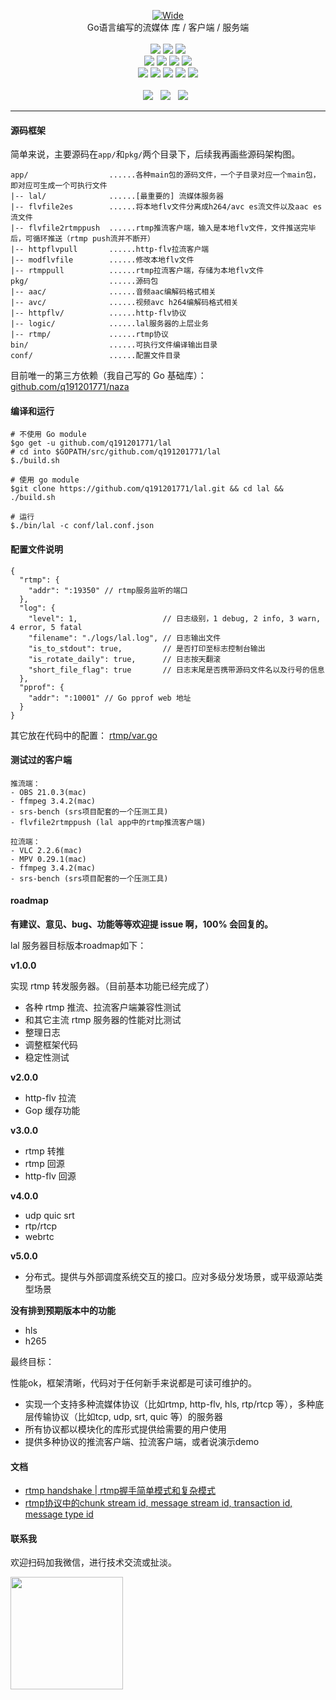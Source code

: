<p align="center">
<a title="logo" target="_blank" href="https://github.com/q191201771/lal">
<img alt="Wide" src="https://pengrl.com/images/other/lallogo.png">
</a>
<br>
Go语言编写的流媒体 库 / 客户端 / 服务端
<br><br>
<a title="TravisCI" target="_blank" href="https://www.travis-ci.org/q191201771/lal"><img src="https://www.travis-ci.org/q191201771/lal.svg?branch=master"></a>
<a title="codecov" target="_blank" href="https://codecov.io/gh/q191201771/lal"><img src="https://codecov.io/gh/q191201771/lal/branch/master/graph/badge.svg?style=flat-square"></a>
<a title="goreportcard" target="_blank" href="https://goreportcard.com/report/github.com/q191201771/lal"><img src="https://goreportcard.com/badge/github.com/q191201771/lal?style=flat-square"></a>
<br>
<a title="codesize" target="_blank" href="https://github.com/q191201771/lal"><img src="https://img.shields.io/github/languages/code-size/q191201771/lal.svg?style=flat-square?style=flat-square"></a>
<a title="license" target="_blank" href="https://github.com/q191201771/lal/blob/master/LICENSE"><img src="https://img.shields.io/badge/license-MIT-brightgreen.svg?style=flat-square"></a>
<a title="lastcommit" target="_blank" href="https://github.com/q191201771/lal/commits/master"><img src="https://img.shields.io/github/commit-activity/m/q191201771/lal.svg?style=flat-square"></a>
<a title="commitactivity" target="_blank" href="https://github.com/q191201771/lal/graphs/commit-activity"><img src="https://img.shields.io/github/last-commit/q191201771/lal.svg?style=flat-square"></a>
<br>
<a title="pr" target="_blank" href="https://github.com/q191201771/lal/pulls"><img src="https://img.shields.io/github/issues-pr-closed/q191201771/lal.svg?style=flat-square&color=FF9966"></a>
<a title="hits" target="_blank" href="https://github.com/q191201771/lal"><img src="https://hits.b3log.org/q191201771/lal.svg?style=flat-square"></a>
<a title="language" target="_blank" href="https://github.com/q191201771/lal"><img src="https://img.shields.io/github/languages/count/q191201771/lal.svg?style=flat-square"></a>
<a title="toplanguage" target="_blank" href="https://github.com/q191201771/lal"><img src="https://img.shields.io/github/languages/top/q191201771/lal.svg?style=flat-square"></a>
<a title="godoc" target="_blank" href="https://godoc.org/github.com/q191201771/lal"><img src="http://img.shields.io/badge/godoc-reference-5272B4.svg?style=flat-square"></a>
<br><br>
<a title="watcher" target="_blank" href="https://github.com/q191201771/lal/watchers"><img src="https://img.shields.io/github/watchers/q191201771/lal.svg?label=Watchers&style=social"></a>&nbsp;&nbsp;
<a title="star" target="_blank" href="https://github.com/q191201771/lal/stargazers"><img src="https://img.shields.io/github/stars/q191201771/lal.svg?label=Stars&style=social"></a>&nbsp;&nbsp;
<a title="fork" target="_blank" href="https://github.com/q191201771/lal/network/members"><img src="https://img.shields.io/github/forks/q191201771/lal.svg?label=Forks&style=social"></a>&nbsp;&nbsp;
</p>

---

#### 源码框架

简单来说，主要源码在`app/`和`pkg/`两个目录下，后续我再画些源码架构图。

```
app/                  ......各种main包的源码文件，一个子目录对应一个main包，即对应可生成一个可执行文件
|-- lal/              ......[最重要的] 流媒体服务器
|-- flvfile2es        ......将本地flv文件分离成h264/avc es流文件以及aac es流文件
|-- flvfile2rtmppush  ......rtmp推流客户端，输入是本地flv文件，文件推送完毕后，可循环推送（rtmp push流并不断开）
|-- httpflvpull       ......http-flv拉流客户端
|-- modflvfile        ......修改本地flv文件
|-- rtmppull          ......rtmp拉流客户端，存储为本地flv文件
pkg/                  ......源码包
|-- aac/              ......音频aac编解码格式相关
|-- avc/              ......视频avc h264编解码格式相关
|-- httpflv/          ......http-flv协议
|-- logic/            ......lal服务器的上层业务
|-- rtmp/             ......rtmp协议
bin/                  ......可执行文件编译输出目录
conf/                 ......配置文件目录
```

目前唯一的第三方依赖（我自己写的 Go 基础库）： [github.com/q191201771/naza](https://github.com/q191201771/naza)

#### 编译和运行

```
# 不使用 Go module
$go get -u github.com/q191201771/lal
# cd into $GOPATH/src/github.com/q191201771/lal
$./build.sh

# 使用 go module
$git clone https://github.com/q191201771/lal.git && cd lal && ./build.sh

# 运行
$./bin/lal -c conf/lal.conf.json
```

#### 配置文件说明

```
{
  "rtmp": {
    "addr": ":19350" // rtmp服务监听的端口
  },
  "log": {
    "level": 1,                   // 日志级别，1 debug, 2 info, 3 warn, 4 error, 5 fatal
    "filename": "./logs/lal.log", // 日志输出文件
    "is_to_stdout": true,         // 是否打印至标志控制台输出
    "is_rotate_daily": true,      // 日志按天翻滚
    "short_file_flag": true       // 日志末尾是否携带源码文件名以及行号的信息
  },
  "pprof": {
    "addr": ":10001" // Go pprof web 地址
  }
}
```

其它放在代码中的配置： [rtmp/var.go](https://github.com/q191201771/lal/blob/master/pkg/rtmp/var.go)

#### 测试过的客户端

```
推流端：
- OBS 21.0.3(mac)
- ffmpeg 3.4.2(mac)
- srs-bench (srs项目配套的一个压测工具)
- flvfile2rtmppush (lal app中的rtmp推流客户端)

拉流端：
- VLC 2.2.6(mac)
- MPV 0.29.1(mac)
- ffmpeg 3.4.2(mac)
- srs-bench (srs项目配套的一个压测工具)
```

#### roadmap

**有建议、意见、bug、功能等等欢迎提 issue 啊，100% 会回复的。**

lal 服务器目标版本roadmap如下：

**v1.0.0**

实现 rtmp 转发服务器。（目前基本功能已经完成了）

- 各种 rtmp 推流、拉流客户端兼容性测试
- 和其它主流 rtmp 服务器的性能对比测试
- 整理日志
- 调整框架代码
- 稳定性测试

**v2.0.0**

- http-flv 拉流
- Gop 缓存功能

**v3.0.0**

- rtmp 转推
- rtmp 回源
- http-flv 回源

**v4.0.0**

- udp quic srt
- rtp/rtcp
- webrtc

**v5.0.0**

- 分布式。提供与外部调度系统交互的接口。应对多级分发场景，或平级源站类型场景

**没有排到预期版本中的功能**

- hls
- h265

最终目标：

性能ok，框架清晰，代码对于任何新手来说都是可读可维护的。

* 实现一个支持多种流媒体协议（比如rtmp, http-flv, hls, rtp/rtcp 等），多种底层传输协议（比如tcp, udp, srt, quic 等）的服务器
* 所有协议都以模块化的库形式提供给需要的用户使用
* 提供多种协议的推流客户端、拉流客户端，或者说演示demo

#### 文档

* [rtmp handshake | rtmp握手简单模式和复杂模式](https://pengrl.com/p/20027/)
* [rtmp协议中的chunk stream id, message stream id, transaction id, message type id](https://pengrl.com/p/25610/)

#### 联系我

欢迎扫码加我微信，进行技术交流或扯淡。

<img src="https://pengrl.com/images/yoko_vx.jpeg" width="180" height="180" />